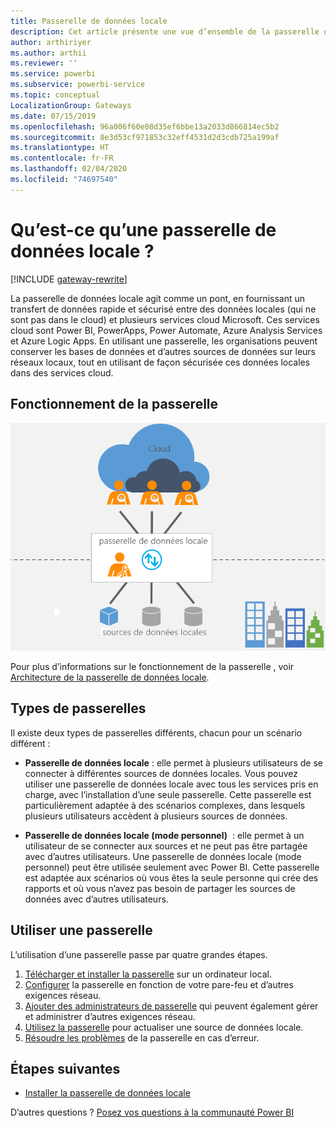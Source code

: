 ```yaml
---
title: Passerelle de données locale
description: Cet article présente une vue d’ensemble de la passerelle de données locale pour Power BI. Vous pouvez utiliser cette passerelle pour travailler avec les sources de données DirectQuery. Vous pouvez également utiliser cette passerelle pour actualiser les jeux de données cloud avec les données locales.
author: arthiriyer
ms.author: arthii
ms.reviewer: ''
ms.service: powerbi
ms.subservice: powerbi-service
ms.topic: conceptual
LocalizationGroup: Gateways
ms.date: 07/15/2019
ms.openlocfilehash: 96a006f60e08d35ef6bbe13a2033d866814ec5b2
ms.sourcegitcommit: 8e3d53cf971853c32eff4531d2d3cdb725a199af
ms.translationtype: HT
ms.contentlocale: fr-FR
ms.lasthandoff: 02/04/2020
ms.locfileid: "74697540"
---
```

# <a name="what-is-an-on-premises-data-gateway"></a>Qu’est-ce qu’une passerelle de données locale ?

[!INCLUDE [gateway-rewrite](includes/gateway-rewrite.md)]

La passerelle de données locale agit comme un pont, en fournissant un transfert de données rapide et sécurisé entre des données locales (qui ne sont pas dans le cloud) et plusieurs services cloud Microsoft. Ces services cloud sont Power BI, PowerApps, Power Automate, Azure Analysis Services et Azure Logic Apps. En utilisant une passerelle, les organisations peuvent conserver les bases de données et d’autres sources de données sur leurs réseaux locaux, tout en utilisant de façon sécurisée ces données locales dans des services cloud.

## <a name="how-the-gateway-works"></a>Fonctionnement de la passerelle

![Vue d’ensemble de la passerelle](media/service-gateway-onprem/on-premises-data-gateway.png)

Pour plus d’informations sur le fonctionnement de la passerelle , voir [Architecture de la passerelle de données locale](/data-integration/gateway/service-gateway-onprem-indepth).

## <a name="types-of-gateways"></a>Types de passerelles

Il existe deux types de passerelles différents, chacun pour un scénario différent :

* **Passerelle de données locale** : elle permet à plusieurs utilisateurs de se connecter à différentes sources de données locales. Vous pouvez utiliser une passerelle de données locale avec tous les services pris en charge, avec l’installation d’une seule passerelle. Cette passerelle est particulièrement adaptée à des scénarios complexes, dans lesquels plusieurs utilisateurs accèdent à plusieurs sources de données.

* **Passerelle de données locale (mode personnel)**  : elle permet à un utilisateur de se connecter aux sources et ne peut pas être partagée avec d’autres utilisateurs. Une passerelle de données locale (mode personnel) peut être utilisée seulement avec Power BI. Cette passerelle est adaptée aux scénarios où vous êtes la seule personne qui crée des rapports et où vous n’avez pas besoin de partager les sources de données avec d’autres utilisateurs.

## <a name="use-a-gateway"></a>Utiliser une passerelle

L’utilisation d’une passerelle passe par quatre grandes étapes.

1. [Télécharger et installer la passerelle](/data-integration/gateway/service-gateway-install) sur un ordinateur local.
1. [Configurer](/data-integration/gateway/service-gateway-app) la passerelle en fonction de votre pare-feu et d’autres exigences réseau.
1. [Ajouter des administrateurs de passerelle](/data-integration/gateway/service-gateway-manage) qui peuvent également gérer et administrer d’autres exigences réseau.
1. [Utilisez la passerelle](service-gateway-sql-tutorial.md) pour actualiser une source de données locale.
1. [Résoudre les problèmes](service-gateway-onprem-tshoot.md) de la passerelle en cas d’erreur.

## <a name="next-steps"></a>Étapes suivantes

* [Installer la passerelle de données locale](/data-integration/gateway/service-gateway-install)

D’autres questions ? [Posez vos questions à la communauté Power BI](https://community.powerbi.com/)
